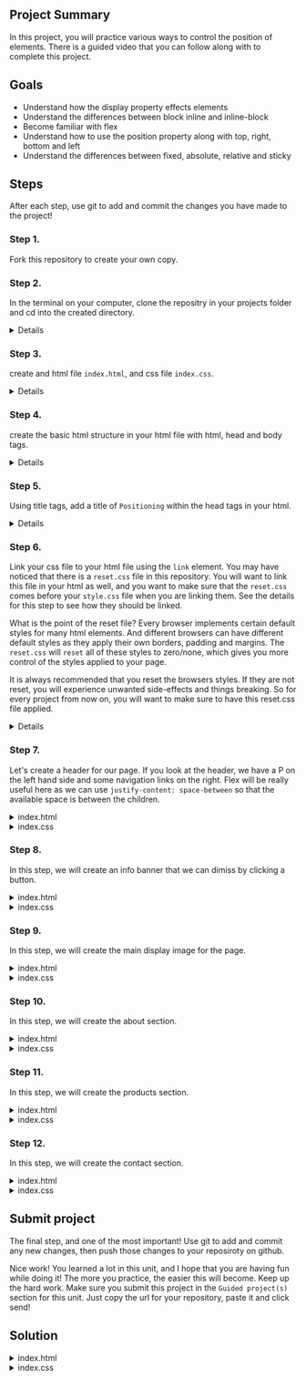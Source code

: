 ## Project Summary

In this project, you will practice various ways to control the position of elements. There is a guided video that you can follow along with to complete this project.

## Goals

- Understand how the display property effects elements
- Understand the differences between block inline and inline-block
- Become familiar with flex
- Understand how to use the position property along with top, right, bottom and left
- Understand the differences between fixed, absolute, relative and sticky

## Steps

After each step, use git to add and commit the changes you have made to the project!

### Step 1.

Fork this repository to create your own copy.

### Step 2.

In the terminal on your computer, clone the repositry in your projects folder and cd into the created directory.

<details>

```
cd [path to your project directory];
git clone [github repository url goes here];
cd html-css-positioning-guided-project;
```

</details>

### Step 3.

create and html file `index.html`, and css file `index.css`.

<details>

```
touch index.html index.css
```

</details>

### Step 4.

create the basic html structure in your html file with html, head and body tags.

<details>

```html
<!DOCTYPE html>
<html lang="en">
  <head>
    <meta charset="UTF-8" />
    <meta name="viewport" content="width=device-width, initial-scale=1.0" />
  </head>
  <body></body>
</html>
```

</details>

### Step 5.

Using title tags, add a title of `Positioning` within the head tags in your html.

<details>

```html
<!DOCTYPE html>
<html lang="en">
  <head>
    <meta charset="UTF-8" />
    <meta name="viewport" content="width=device-width, initial-scale=1.0" />
    <title>Positioning</title>
  </head>
  <body></body>
</html>
```

</details>

### Step 6.

Link your css file to your html file using the `link` element. You may have noticed that there is a `reset.css` file in this repository. You will want to link this file in your html as well, and you want to make sure that the `reset.css` comes before your `style.css` file when you are linking them. See the details for this step to see how they should be linked.

What is the point of the reset file? Every browser implements certain default styles for many html elements. And different browsers can have different default styles as they apply their own borders, padding and margins. The `reset.css` will `reset` all of these styles to zero/none, which gives you more control of the styles applied to your page.

It is always recommended that you reset the browsers styles. If they are not reset, you will experience unwanted side-effects and things breaking. So for every project from now on, you will want to make sure to have this reset.css file applied.

<details>

```html
<!DOCTYPE html>
<html lang="en">
  <head>
    <meta charset="UTF-8" />
    <meta name="viewport" content="width=device-width, initial-scale=1.0" />
    <title>Aloha!</title>

    <link
      rel="icon"
      type="image/jpeg"
      href="https://encrypted-tbn0.gstatic.com/images?q=tbn%3AANd9GcTIqcwYFMtqeikFk8F1d9J4oO4y1YDGY_YsMA&usqp=CAU"
    />
    <link href="reset.css" rel="stylesheet" />
    <link href="index.css" rel="stylesheet" />
  </head>
  <body></body>
</html>
```

</details>

### Step 7.

Let's create a header for our page. If you look at the header, we have a P on the left hand side and some navigation links on the right. Flex will be really useful here as we can use `justify-content: space-between` so that the available space is between the children.

<details>

<summary>index.html</summary>

```html
...
<header>
  <h1>P</h1>
  <nav>
    <a href="#about">about</a>
    <a href="#products">products</a>
    <a href="#contact">contact</a>
  </nav>
</header>
```

</details>

<details>

<summary>index.css</summary>

```css
* {
  box-sizing: border-box;
}

header {
  display: flex;
  justify-content: space-between;
  align-items: center;
  height: 80px;
  padding: 0 48px;
  border-bottom: 1px solid rgba(0, 0, 0, 0.2);
  position: fixed;
  top: 0;
  width: 100%;
  background-color: white;
}

header > h1 {
  font-size: 24px;
}

header > nav > a {
  margin-left: 16px;
  text-decoration: none;
  color: black;
}
```

</details>

### Step 8.

In this step, we will create an info banner that we can dimiss by clicking a button.

<details>

<summary>index.html</summary>

```html
...
<div class="banner-wrapper">
  <input type="checkbox" id="dismiss" />
  <div class="banner">
    <label for="dismiss" class="dismiss-button">dismiss</label>
    <p>
      This is an informative message to let the user know some important
      information that we want to call out to them. But they have the option to
      dismiss it so it doesn't show anymore.
    </p>
  </div>
</div>
```

</details>

<details>

<summary>index.css</summary>

```css
.banner {
  background-color: rgb(210, 228, 254);
  color: rgb(0, 105, 255);
  height: 100px;
  width: 100%;
  border-bottom: 1px solid rgba(0, 0, 0, 0.2);
  position: fixed;
  top: 80px;
  padding: 16px;

  display: flex;
  align-items: center;
}

.banner > p {
  width: 80%;
}

#dismiss:checked ~ .banner {
  display: none;
}

#dismiss {
  display: none;
}

.dismiss-button {
  color: rgb(0, 105, 255);
  position: absolute;
  top: 4px;
  right: 4px;
  border: 1px solid rgba(0, 105, 255, 0.2);
  padding: 4px 8px;
  font-size: 12px;
}
```

</details>

### Step 9.

In this step, we will create the main display image for the page.

<details>

<summary>index.html</summary>

```html
...
<div class="display-picture"></div>
```

</details>

<details>

<summary>index.css</summary>

```css
.display-picture {
  background-image: url("https://images.unsplash.com/photo-1566814534947-46a09bcbb88c?ixid=MXwxMjA3fDB8MHxwaG90by1wYWdlfHx8fGVufDB8fHw%3D&ixlib=rb-1.2.1&auto=format&fit=crop&w=919&q=80");
  background-position: center;
  background-repeat: no-repeat;
  background-size: cover;
  height: 600px;
  position: sticky;
  top: 0;
  z-index: -1;
  margin-top: 80px;
}
```

</details>

### Step 10.

In this step, we will create the about section.

<details>

<summary>index.html</summary>

```html
...
<main>
  <section id="about">
    <h1>ABOUT SECTION</h1>
    <p>
      Lorem ipsum dolor sit, amet consectetur adipisicing elit. Repellendus,
      deleniti rem debitis at, perspiciatis hic blanditiis dolorum libero illo
      cumque aliquid totam nobis atque! Quod accusamus commodi minus nam omnis!
      Lorem ipsum dolor sit, amet consectetur adipisicing elit. Neque quia
      veniam quidem totam assumenda nobis ducimus, ea esse provident facere
      officia, beatae aliquam eveniet consequuntur! Repellendus a quam nesciunt
      ea.
    </p>
    <p>
      Lorem ipsum, dolor sit amet consectetur adipisicing elit. Molestiae
      adipisci necessitatibus hic numquam quaerat sint officia expedita debitis
      quidem aut facere, suscipit eligendi quos enim tenetur et modi sequi
      eaque? Lorem, ipsum dolor sit amet consectetur adipisicing elit. Accusamus
      velit culpa adipisci iure natus rerum, dolor nulla quisquam dolorem
      repellat praesentium deserunt, placeat quas ullam autem eaque, minus quod
      vitae. Lorem, ipsum dolor sit amet consectetur adipisicing elit. At
      facilis unde enim quia ea qui repellendus eos. Magni omnis tenetur illo,
      quasi at asperiores sapiente ullam quibusdam nostrum expedita quidem!
      Lorem ipsum dolor sit amet consectetur adipisicing elit. Impedit rerum rem
      provident odio sit. Facilis, ipsum? In pariatur rem aut quas quam, dolorem
      asperiores error tenetur veniam ex. Minus, praesentium.
    </p>
    <p>
      Lorem ipsum dolor sit, amet consectetur adipisicing elit. Repellendus,
      deleniti rem debitis at, perspiciatis hic blanditiis dolorum libero illo
      cumque aliquid totam nobis atque! Quod accusamus commodi minus nam omnis!
      Lorem ipsum dolor sit, amet consectetur adipisicing elit. Neque quia
      veniam quidem totam assumenda nobis ducimus, ea esse provident facere
      officia, beatae aliquam eveniet consequuntur! Repellendus a quam nesciunt
      ea.
    </p>
  </section>
</main>
```

</details>

<details>

<summary>index.css</summary>

```css
main {
  padding: 48px;
  padding-top: 0;
  background: white;
}

main h1 {
  font-size: 36px;
  margin-bottom: 36px;
}

main p {
  line-height: 18px;
  font-size: 14px;
  margin-bottom: 16px;
}

section {
  padding-top: 104px;
}
```

</details>

### Step 11.

In this step, we will create the products section.

<details>

<summary>index.html</summary>
...

```html
<section id="products">
  <h1>PRODUCTS SECTION</h1>
  <div class="products-wrapper">
    <div class="product">
      <img
        width="240px"
        src="https://images.unsplash.com/photo-1601612628452-9e99ced43524?ixid=MXwxMjA3fDB8MHxzZWFyY2h8MTR8fHByb2R1Y3RzfGVufDB8MnwwfA%3D%3D&ixlib=rb-1.2.1&auto=format&fit=crop&w=400&q=60"
        alt="product1"
      />
      <div class="product-details">
        <div class="product-name">product 1</div>
        <div class="product-description">this product is amazing!</div>
        <div class="product-price">24</div>
      </div>
    </div>
    <div class="product">
      <img
        width="240px"
        src="https://images.unsplash.com/photo-1601612628452-9e99ced43524?ixid=MXwxMjA3fDB8MHxzZWFyY2h8MTR8fHByb2R1Y3RzfGVufDB8MnwwfA%3D%3D&ixlib=rb-1.2.1&auto=format&fit=crop&w=400&q=60"
        alt="product1"
      />
      <div class="product-details">
        <div class="product-name">product 1</div>
        <div class="product-description">this product is amazing!</div>
        <div class="product-price">24</div>
      </div>
    </div>
    <div class="product">
      <img
        width="240px"
        src="https://images.unsplash.com/photo-1601612628452-9e99ced43524?ixid=MXwxMjA3fDB8MHxzZWFyY2h8MTR8fHByb2R1Y3RzfGVufDB8MnwwfA%3D%3D&ixlib=rb-1.2.1&auto=format&fit=crop&w=400&q=60"
        alt="product1"
      />
      <div class="product-details">
        <div class="product-name">product 1</div>
        <div class="product-description">this product is amazing!</div>
        <div class="product-price">24</div>
      </div>
    </div>
    <div class="product">
      <img
        width="240px"
        src="https://images.unsplash.com/photo-1601612628452-9e99ced43524?ixid=MXwxMjA3fDB8MHxzZWFyY2h8MTR8fHByb2R1Y3RzfGVufDB8MnwwfA%3D%3D&ixlib=rb-1.2.1&auto=format&fit=crop&w=400&q=60"
        alt="product1"
      />
      <div class="product-details">
        <div class="product-name">product 1</div>
        <div class="product-description">this product is amazing!</div>
        <div class="product-price">24</div>
      </div>
    </div>
    <div class="product">
      <img
        width="240px"
        src="https://images.unsplash.com/photo-1601612628452-9e99ced43524?ixid=MXwxMjA3fDB8MHxzZWFyY2h8MTR8fHByb2R1Y3RzfGVufDB8MnwwfA%3D%3D&ixlib=rb-1.2.1&auto=format&fit=crop&w=400&q=60"
        alt="product1"
      />
      <div class="product-details">
        <div class="product-name">product 1</div>
        <div class="product-description">this product is amazing!</div>
        <div class="product-price">24</div>
      </div>
    </div>
    <div class="product">
      <img
        width="240px"
        src="https://images.unsplash.com/photo-1601612628452-9e99ced43524?ixid=MXwxMjA3fDB8MHxzZWFyY2h8MTR8fHByb2R1Y3RzfGVufDB8MnwwfA%3D%3D&ixlib=rb-1.2.1&auto=format&fit=crop&w=400&q=60"
        alt="product1"
      />
      <div class="product-details">
        <div class="product-name">product 1</div>
        <div class="product-description">this product is amazing!</div>
        <div class="product-price">24</div>
      </div>
    </div>
  </div>
</section>
```

...

</details>

<details>

<summary>index.css</summary>

```css
#products {
  margin-top: 48px;
  display: flex;
  flex-direction: column;
  align-items: center;
}

.products-wrapper {
  display: flex;
  justify-content: space-around;
  width: 900px;
  flex-wrap: wrap;
}

.product {
  box-shadow: 0px 0px 6px #e6e6e6, 2px 0px 8px #e6e6e6;
  margin-bottom: 24px;
}

.product-details {
  padding: 8px 16px;
}

.product-name {
  font-size: 18px;
  line-height: 24px;
  font-weight: 600;
}

.product-description {
  font-size: 14px;
  line-height: 18px;
}

.product-price {
  font-weight: 600;
  line-height: 24px;
}

.product-price::before {
  content: "$";
}
```

</details>

### Step 12.

In this step, we will create the contact section.

<details>

<summary>index.html</summary>
...

```html
<section id="contact">
  <h1>CONTACT SECTION</h1>
  <form>
    <div class="form-row">
      <div class="form-field">
        <label for="name">Name</label>
        <input id="name" />
      </div>

      <div class="form-field">
        <label for="email">Email</label>
        <input type="text" id="email" />
      </div>
    </div>
    <div class="form-field">
      <label for="message">Message</label>
      <textarea id="message"></textarea>
    </div>
    <button>SEND MESSAGE</button>
  </form>
</section>
```

...

</details>

<details>

<summary>index.css</summary>

```css
form label {
  display: block;
  position: relative;
  top: -4px;
}

.form-row {
  display: flex;
}

.form-field {
  margin-right: 8px;
  margin-bottom: 16px;
  flex: 1;
}

input,
textarea {
  padding: 8px;
  width: 100%;
}

button {
  padding: 8px;
}
```

</details>

## Submit project

The final step, and one of the most important! Use git to add and commit any new changes, then push those changes to your reposiroty on github.

Nice work! You learned a lot in this unit, and I hope that you are having fun while doing it! The more you practice, the easier this will become. Keep up the hard work. Make sure you submit this project in the `Guided project(s)` section for this unit. Just copy the url for your repository, paste it and click send!

## Solution

<details>

<summary>index.html</summary>

```html
...
```

</details>

<details>

<summary>index.css</summary>

```css

```

</details>
